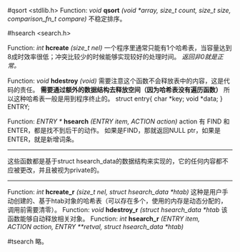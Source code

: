 #qsort <stdlib.h>
Function: _void_ **qsort** _(void *array, size_t count, size_t size, comparison_fn_t compare)_
不稳定排序。

#hsearch <search.h>

Function: _int_ **hcreate** _(size_t nel)_
一个程序里通常只能有1个哈希表，当容量达到8成时效率很低；冲突比较少的时候能够实现较好的处理时间。
*返回非0就是正常。*

Function: _void_ **hdestroy** _(void)_
需要注意这个函数不会释放表中的内容，这是代码的责任。
**需要通过额外的数据结构去释放空间（因为哈希表没有遍历函数）**
所以这种哈希表一般是用到程序终止的。
struct entry{
	char \*key;
	void \*data;
} ENTRY;

Function: _ENTRY *_ **hsearch** _(ENTRY item, ACTION action)_
action 有 FIND 和 ENTER，都是找不到后干的动作。
如果是FIND，那就返回NULL ptr，如果是ENTER，就是新增词条。

****
这些函数都是基于struct hsearch_data的数据结构来实现的，它的任何内容都不应被更改，并且被视为private的。
****

Function: _int_ **hcreate_r** _(size_t nel, struct hsearch_data *htab)_
这种是用户手动创建的、基于htab对象的哈希表（可以存在多个，使用的内存是动态分配的，调用前需要清零）。
Function: _void_ **hdestroy_r** _(struct hsearch_data *htab_
该函数能够自动释放相关对象。
Function: _int_ **hsearch_r** _(ENTRY item, ACTION action, ENTRY \*\*retval, struct hsearch_data *htab)_

#tsearch
略。

